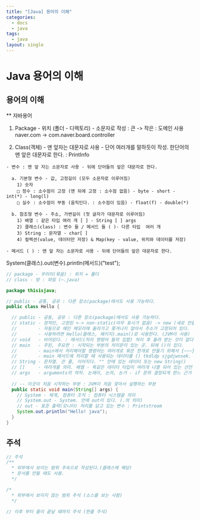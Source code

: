 ```yaml
---
title: "[Java] 용어의 이해"
categories:
  - docs
  - java
tags:
  - java
layout: single
---
```


# Java 용어의 이해

## 용어의 이해
** 자바용어
  1. Package - 위치 (폴더 - 디렉토리) - 소문자로 작성 : 큰 -> 작은
  : 도메인 사용 naver.com -> com.naver.board.controller
  
  
  2. Class(객체) - 맨 앞자는 대문자로 사용 - 단어 여러개를 말하듯이 작성. 
  한단어의 맨 앞은 대문자로 한다. : PrintInfo
    
    - 변수 : 맨 앞 자는 소문자로 사용 - 뒤에 단어들의 앞은 대문자로 한다.
      
      a. 기본형 변수 - 값, 고정길이 (모두 소문자로 이루어짐)
        1) 숫자
        □ 정수 : 소수점이 고정 (맨 뒤에 고정 : 소수점 없음) - byte - short - int(*) - long(l)
        □ 실수 : 소수점이 부동 (움직인다. : 소수점이 있음) - float(f) - double(*)
      
      b. 참조형 변수 - 주소, 가변길이 (첫 글자가 대문자로 이루어짐)
        1) 배열 : 같은 타입 여러 개 [ ] - String [ ] args
        2) 클래스(class) : 변수 들 / 메서드 들 ( )- 다른 타입  여러 개	
        3) String : 문자열 - char[ ]
        4) 컬렉션(value, 데이터만 저장) & Map(key - value, 위치와 데이터를 저장)
    
    - 메서드 ( ) : 맨 앞 자는 소문자로 사용 - 뒤에 단어들의 앞은 대문자로 한다.
    
  System(클래스).out(변수).println(메서드)("test");

```java
// package - 꾸러미(묶음) : 위치 = 폴더
// class - 방 : 파일 (~.java)

package thisisjava;

// public - 공통, 공유 : 다른 장소(package)에서도 사용 가능하다.
public class Hello {

  // public - 공동, 공유 : 다른 장소(package)에서도 사용 가능하다.
  // static - 정적인, 고정된 <-> non-static(아무 표시가 없음) -> new (새로 만들 때 : 생성자)
  //        - 자동으로 메인 메모리에 올라가고 쫓겨나지 않아서 주소가 고정되어 있다.
  //        - 사용하려면 Hello(클래스, 패키지).main()로 사용한다. (JVM이 사용)
  // void   - 비어있다. : 메서드(처리 명령어 들의 집합) 처리 후 돌려 받는 것이 없다.
  // main   - 주된, 주요한 : 시작되는 부분의 처리문이 있는 곳. 뒤에 ()이 있다.
  //        - main에서 처리해야할 명령어는 여러개로 묶은 한개로 만들기 위해서 {~~~}
  //        - main 메서드에 처리할 때 사용되는 데이터를 () tkdldp sjgdjwnsek.
  // String - 문자열. 끈 줄, 이어지다. "" 안에 있는 데이터 또는 new String()
  // []     - 여러개를 의미. 베열 - 똑같은 데이터 타입이 여러개 나열 되어 있는 선언
  // args   - arguments의 약자. 논재아, 논의, 논거 - if 문의 결정되게 한느 근거 데이터
  
  // -- 이곳이 처음 시작하는 부분 : JVM이 처음 찾아서 실행하는 부분
  public static void main(String[] args) {
    // System - 체계, 컴퓨터 조직 : 컴퓨터 시스템을 의미
    // System.out - System. 안에 out이 있다. (.의 의미)
    // out - 표준 출력(모니터) 처리를 담고 있는 변수 : Printstream
    System.out.println("Hello! java");
  }
}
```

## 주석
```java
// 주석
/**
  * 외부에서 보이는 범위 주속으로 작성된다.(클래스에 해당)
  * 문서를 만들 때도 사용.
  */

/*
  * 외부에서 보이지 않는 범위 주석 (소스를 보는 사람)
  */

// 이후 부터 줄이 끝날 때까지 주석 (한줄 주석)
```